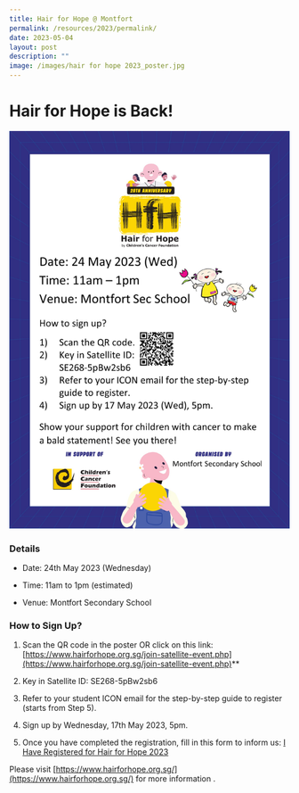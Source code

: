 ```yaml
---
title: Hair for Hope @ Montfort
permalink: /resources/2023/permalink/
date: 2023-05-04
layout: post
description: ""
image: /images/hair for hope 2023_poster.jpg
---
```

# Hair for Hope is Back!
![](/images/hair%20for%20hope%202023_poster.jpg)

### **Details**

*   Date: 24th May 2023 (Wednesday)
    
*   Time: 11am to 1pm (estimated)
    
*   Venue: Montfort Secondary School
    
### **How to Sign Up?**

1.  Scan the QR code in the poster OR click on this link: [https://www.hairforhope.org.sg/join-satellite-event.php](https://www.hairforhope.org.sg/join-satellite-event.php)**
    
2.  Key in Satellite ID: SE268-5pBw2sb6
    
3.  Refer to your student ICON email for the step-by-step guide to register (starts from Step 5).
    
4.  Sign up by Wednesday, 17th May 2023, 5pm.
    
5.  Once you have completed the registration, fill in this form to inform us: [I Have Registered for Hair for Hope 2023](https://forms.gle/BeWfFDGcqmZqc1ic7)

Please visit 
[https://www.hairforhope.org.sg/](https://www.hairforhope.org.sg/) for more information . 